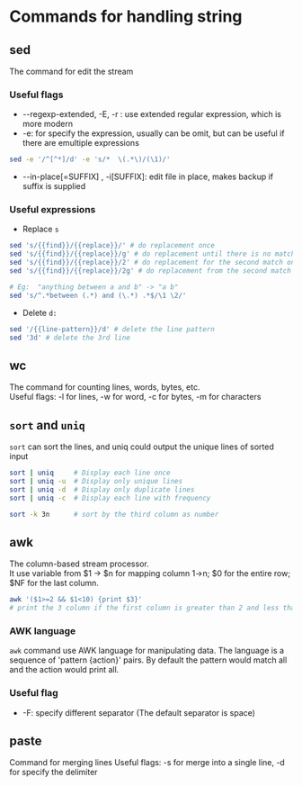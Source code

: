 # Commands for handling string

## sed

The command for edit the stream

### Useful flags

* --regexp-extended, -E, -r : use extended regular expression, which is more modern
* -e: for specify the expression, usually can be omit, but can be useful if there are emultiple expressions

```sh
sed -e '/^[^*]/d' -e 's/*  \(.*\)/(\1)/'
```

* --in-place[=SUFFIX] , -i[SUFFIX]: edit file in place, makes backup if suffix is supplied

### Useful expressions

* Replace `s`

```sh
sed 's/{{find}}/{{replace}}/' # do replacement once
sed 's/{{find}}/{{replace}}/g' # do replacement until there is no matches
sed 's/{{find}}/{{replace}}/2' # do replacement for the second match only
sed 's/{{find}}/{{replace}}/2g' # do replacement from the second match

# Eg:  "anything between a and b" -> "a b"
sed 's/^.*between (.*) and (\.*) .*$/\1 \2/'
```

* Delete `d:`

```sh
sed '/{{line-pattern}}/d' # delete the line pattern
sed '3d' # delete the 3rd line
```

## wc

The command for counting lines, words, bytes, etc.  
Useful flags: -l for lines, -w for word, -c for bytes, -m for characters

## `sort` and `uniq`

`sort` can sort the lines, and uniq could output the unique lines of sorted input

```sh
sort | uniq     # Display each line once
sort | uniq -u  # Display only unique lines
sort | uniq -d  # Display only duplicate lines
sort | uniq -c  # Display each line with frequency

sort -k 3n      # sort by the third column as number 
```

## awk

The column-based stream processor.  
It use variable from $1 -> $n for mapping column 1->n; $0 for the entire row; $NF for the last column.

```sh
awk '($1>=2 && $1<10) {print $3}' 
# print the 3 column if the first column is greater than 2 and less than 10
```

### AWK language

`awk` command use AWK language for manipulating data. The language is a sequence of 'pattern {action}' pairs. By default the pattern would match all and the action would print all.

### Useful flag

* -F: specify different separator (The default separator is space)

## paste

Command for merging lines
Useful flags: -s for merge into a single line, -d for specify the delimiter
